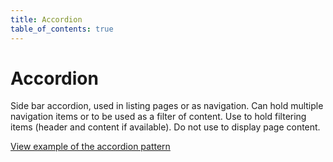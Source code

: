 ```yaml
---
title: Accordion
table_of_contents: true
---
```


# Accordion

Side bar accordion, used in listing pages or as navigation. Can hold multiple navigation items or to be used as a filter of content.
Use to hold filtering items (header and content if available). Do not use to display page content.

<a href="https://vanilla-framework.github.io/vanilla-framework/examples/patterns/accordion/"
    class="js-example">
    View example of the accordion pattern
</a>
